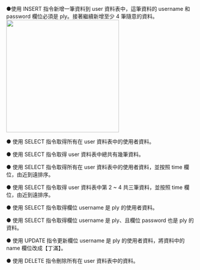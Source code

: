 ●使用 INSERT 指令新增一筆資料到 user 資料表中，這筆資料的 username 和password 欄位必須是 ply。接著繼續新增至少 4 筆隨意的資料。
<img src="https://user-images.githubusercontent.com/64306646/112637291-f1ddd980-8e78-11eb-82f2-6783d7b8cffd.png" width="300" height="300">


● 使用 SELECT 指令取得所有在 user 資料表中的使用者資料。


● 使用 SELECT 指令取得 user 資料表中總共有幾筆資料。


● 使用 SELECT 指令取得所有在 user 資料表中的使用者資料，並按照 time 欄位，由近到遠排序。


● 使用 SELECT 指令取得 user 資料表中第 2 ~ 4 共三筆資料，並按照 time 欄位，由近到遠排序。


● 使用 SELECT 指令取得欄位 username 是 ply 的使用者資料。


● 使用 SELECT 指令取得欄位 username 是 ply、且欄位 password 也是 ply 的資料。


● 使用 UPDATE 指令更新欄位 username 是 ply 的使用者資料，將資料中的 name 欄位改成【丁滿】。


● 使用 DELETE 指令刪除所有在 user 資料表中的資料。
